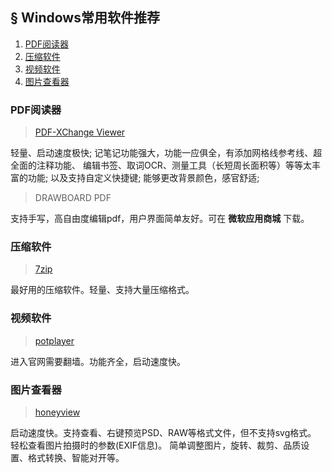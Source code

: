 ## § Windows常用软件推荐
1. [PDF阅读器](#pdf阅读器)
1. [压缩软件](#压缩软件)
1. [视频软件](#视频软件)
1. [图片查看器](#图片查看器)

### PDF阅读器
> [PDF-XChange Viewer](
https://www.tracker-software.com/product/pdf-xchange-viewer/download?fileid=446)

轻量、启动速度极快;
记笔记功能强大，功能一应俱全，有添加网格线参考线、超全面的注释功能、
编辑书签、取词OCR、测量工具（长短周长面积等）等等太丰富的功能;
以及支持自定义快捷键;
能够更改背景颜色，感官舒适;

> DRAWBOARD PDF

支持手写，高自由度编辑pdf，用户界面简单友好。可在 **微软应用商城** 下载。


### 压缩软件
> [7zip](https://www.7-zip.org/)

最好用的压缩软件。轻量、支持大量压缩格式。


### 视频软件
> [potplayer](potplayer.daum.net)

进入官网需要翻墙。功能齐全，启动速度快。


### 图片查看器
> [honeyview](http://www.bandisoft.com/honeyview/)

启动速度快。支持查看、右键预览PSD、RAW等格式文件，但不支持svg格式。
轻松查看图片拍摄时的参数(EXIF信息)。
简单调整图片，旋转、裁剪、品质设置、格式转换、智能对开等。

